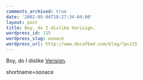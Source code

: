 ```yaml
---
comments_archived: true
date: '2002-05-04T18:27:34-04:00'
layout: post
title: Boy, do I dislike Verisign.
wordpress_id: 115
wordpress_slug: oooace
wordpress_url: http://www.decafbad.com/blog/?p=115
---
```

<p>Boy, do I dislike <a href="http://www.textism.com/article/494/">Verisign</a>.</p>
<!--more-->
shortname=oooace
